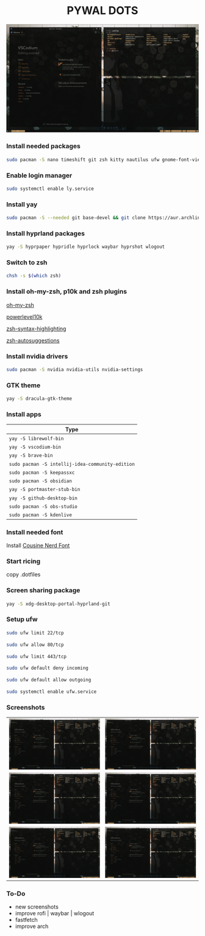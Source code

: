 <div align="center">

# **PYWAL DOTS**

![image](preview.png)

</div>

### Install needed packages

```bash
sudo pacman -S nano timeshift git zsh kitty nautilus ufw gnome-font-viewer ly hyprland rofi mako python-pywal
```

### Enable login manager

```bash
sudo systemctl enable ly.service
```

### Install yay

```bash
sudo pacman -S --needed git base-devel && git clone https://aur.archlinux.org/yay.git && cd yay && makepkg -si
```

### Install hyprland packages

```bash
yay -S hyprpaper hypridle hyprlock waybar hyprshot wlogout
```

### Switch to zsh

```bash
chsh -s $(which zsh)
```

### Install oh-my-zsh, p10k and zsh plugins

[oh-my-zsh](https://ohmyz.sh/)

[powerlevel10k](https://github.com/romkatv/powerlevel10k)

[zsh-syntax-highlighting](https://github.com/zsh-users/zsh-syntax-highlighting)

[zsh-autosuggestions](https://github.com/zsh-users/zsh-autosuggestions)

### Install nvidia drivers

```bash
sudo pacman -S nvidia nvidia-utils nvidia-settings
```

### GTK theme

```bash
yay -S dracula-gtk-theme
```

### Install apps

| Type                                             |
| ------------------------------------------------ |
| `yay -S librewolf-bin`                           |
| `yay -S vscodium-bin`                            |
| `yay -S brave-bin`                               |
| `sudo pacman -S intellij-idea-community-edition` |
| `sudo pacman -S keepassxc`                       |
| `sudo pacman -S obsidian`                        |
| `yay -S portmaster-stub-bin`                     |
| `yay -S github-desktop-bin`                      |
| `sudo pacman -S obs-studio`                      |
| `sudo pacman -S kdenlive`                        |

### Install needed font

Install [Cousine Nerd Font](https://www.nerdfonts.com/font-downloads)

### Start ricing

copy .dotfiles

### Screen sharing package

```bash
yay -S xdg-desktop-portal-hyprland-git
```

### Setup ufw

```bash
sudo ufw limit 22/tcp
```

```bash
sudo ufw allow 80/tcp
```

```bash
sudo ufw limit 443/tcp
```

```bash
sudo ufw default deny incoming
```

```bash
sudo ufw default allow outgoing
```

```bash
sudo systemctl enable ufw.service
```

### Screenshots

|                         |                         |
| :---------------------: | :---------------------: |
| <img src="preview.png"> | <img src="preview.png"> |
| <img src="preview.png"> | <img src="preview.png"> |
| <img src="preview.png"> | <img src="preview.png"> |

### To-Do

- new screenshots
- improve rofi | waybar | wlogout
- fastfetch
- improve arch
